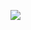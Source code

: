 <a href="https://github.com/Ferius057"><img src="https://1.bp.blogspot.com/-9Yk8DfMB-zA/XRIZ1mIDICI/AAAAAAAAAs0/uJgMSdg7EN8kUpXFoPxqbZHf896FPeIwACEwYBhgL/s200/download%2Bdanico%2B-%2Bwami.png" style="max-width:100%;"></a>
